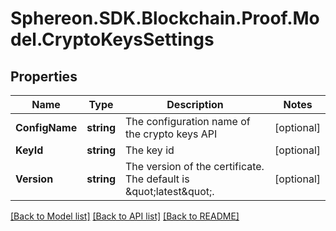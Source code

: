 # Sphereon.SDK.Blockchain.Proof.Model.CryptoKeysSettings
## Properties

Name | Type | Description | Notes
------------ | ------------- | ------------- | -------------
**ConfigName** | **string** | The configuration name of the crypto keys API | [optional] 
**KeyId** | **string** | The key id | [optional] 
**Version** | **string** | The version of the certificate. The default is \&quot;latest\&quot;. | [optional] 

[[Back to Model list]](../README.md#documentation-for-models) [[Back to API list]](../README.md#documentation-for-api-endpoints) [[Back to README]](../README.md)

